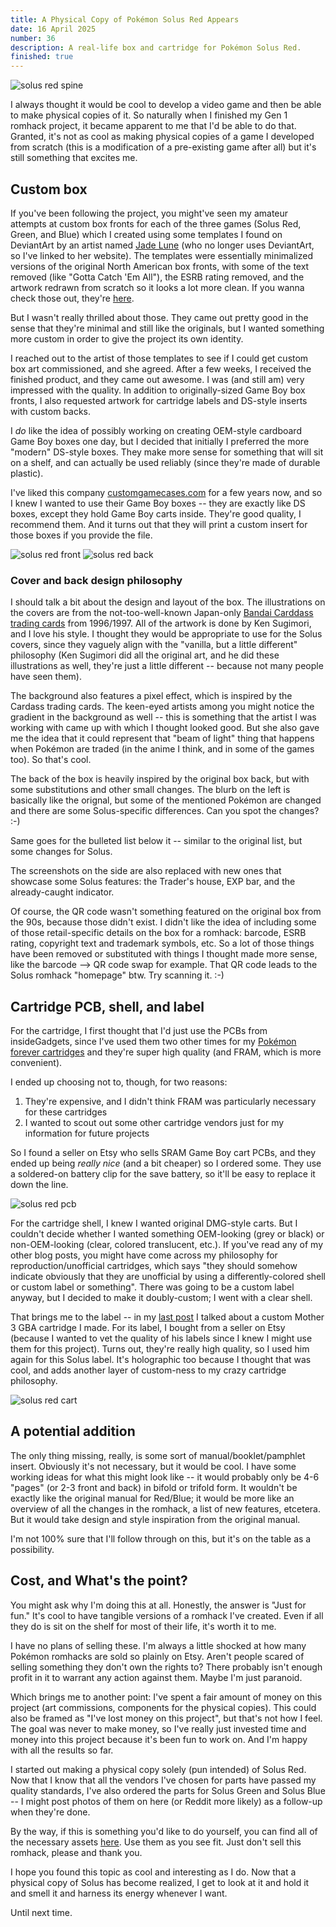 ```yaml
---
title: A Physical Copy of Pokémon Solus Red Appears
date: 16 April 2025
number: 36
description: A real-life box and cartridge for Pokémon Solus Red.
finished: true
---
```


![solus red spine](../assets/images/physical-solus/solus-red-spine.jpeg "solus red spine")

I always thought it would be cool to develop a video game and then be able to make physical copies of it. So naturally when I finished my Gen 1 romhack project, it became apparent to me that I'd be able to do that. Granted, it's not as cool as making physical copies of a game I developed from scratch (this is a modification of a pre-existing game after all) but it's still something that excites me.

## Custom box

If you've been following the project, you might've seen my amateur attempts at custom box fronts for each of the three games (Solus Red, Green, and Blue) which I created using some templates I found on DeviantArt by an artist named [Jade Lune](https://systemrift.com/) (who no longer uses DeviantArt, so I've linked to her website). The templates were essentially minimalized versions of the original North American box fronts, with some of the text removed (like "Gotta Catch 'Em All"), the ESRB rating removed, and the artwork redrawn from scratch so it looks a lot more clean. If you wanna check those out, they're [here](https://github.com/Dechrissen/poke-solus-rgb/tree/master/physical/old).

But I wasn't really thrilled about those. They came out pretty good in the sense that they're minimal and still like the originals, but I wanted something more custom in order to give the project its own identity.

I reached out to the artist of those templates to see if I could get custom box art commissioned, and she agreed. After a few weeks, I received the finished product, and they came out awesome. I was (and still am) very impressed with the quality. In addition to originally-sized Game Boy box fronts, I also requested artwork for cartridge labels and DS-style inserts with custom backs.

I _do_ like the idea of possibly working on creating OEM-style cardboard Game Boy boxes one day, but I decided that initially I preferred the more "modern" DS-style boxes. They make more sense for something that will sit on a shelf, and can actually be used reliably (since they're made of durable plastic).

I've liked this company [customgamecases.com](https://www.customgamecases.com/) for a few years now, and so I knew I wanted to use their Game Boy boxes -- they are exactly like DS boxes, except they hold Game Boy carts inside. They're good quality, I recommend them. And it turns out that they will print a custom insert for those boxes if you provide the file.

![solus red front](../assets/images/physical-solus/solus-red-front.jpeg "solus red front")
![solus red back](../assets/images/physical-solus/solus-red-back.jpeg "solus red back")

### Cover and back design philosophy

I should talk a bit about the design and layout of the box. The illustrations on the covers are from the not-too-well-known Japan-only [Bandai Carddass trading cards](https://m.bulbapedia.bulbagarden.net/wiki/Pocket_Monsters_Carddass_Trading_Cards) from 1996/1997. All of the artwork is done by Ken Sugimori, and I love his style. I thought they would be appropriate to use for the Solus covers, since they vaguely align with the "vanilla, but a little different" philosophy (Ken Sugimori did all the original art, and he did these illustrations as well, they're just a little different -- because not many people have seen them).

The background also features a pixel effect, which is inspired by the Cardass trading cards. The keen-eyed artists among you might notice the gradient in the background as well -- this is something that the artist I was working with came up with which I thought looked good. But she also gave me the idea that it could represent that "beam of light" thing that happens when Pokémon are traded (in the anime I think, and in some of the games too). So that's cool.

The back of the box is heavily inspired by the original box back, but with some substitutions and other small changes. The blurb on the left is basically like the orignal, but some of the mentioned Pokémon are changed and there are some Solus-specific differences. Can you spot the changes? :-)

Same goes for the bulleted list below it -- similar to the original list, but some changes for Solus. 

The screenshots on the side are also replaced with new ones that showcase some Solus features: the Trader's house, EXP bar, and the already-caught indicator.

Of course, the QR code wasn't something featured on the original box from the 90s, because those didn't exist. I didn't like the idea of including some of those retail-specific details on the box for a romhack: barcode, ESRB rating, copyright text and trademark symbols, etc. So a lot of those things have been removed or substituted with things I thought made more sense, like the barcode --> QR code swap for example. That QR code leads to the Solus romhack "homepage" btw. Try scanning it. :-)

## Cartridge PCB, shell, and label

For the cartridge, I first thought that I'd just use the PCBs from insideGadgets, since I've used them two other times for my [Pokémon forever cartridges](https://www.derekandersen.net/blog/pokemon-forever-cartridges) and they're super high quality (and FRAM, which is more convenient).

I ended up choosing not to, though, for two reasons:
1. They're expensive, and I didn't think FRAM was particularly necessary for these cartridges
2. I wanted to scout out some other cartridge vendors just for my information for future projects

So I found a seller on Etsy who sells SRAM Game Boy cart PCBs, and they ended up being _really nice_ (and a bit cheaper) so I ordered some. They use a soldered-on battery clip for the save battery, so it'll be easy to replace it down the line.

![solus red pcb](../assets/images/physical-solus/solus-red-pcb.jpeg "solus red pcb")

For the cartridge shell, I knew I wanted original DMG-style carts. But I couldn't decide whether I wanted something OEM-looking (grey or black) or non-OEM-looking (clear, colored translucent, etc.). If you've read any of my other blog posts, you might have come across my philosophy for reproduction/unofficial cartridges, which says "they should somehow indicate obviously that they are unofficial by using a differently-colored shell or custom label or something". There was going to be a custom label anyway, but I decided to make it doubly-custom; I went with a clear shell.

That brings me to the label -- in my [last post](https://www.derekandersen.net/blog/mother-3-cartridge) I talked about a custom Mother 3 GBA cartridge I made. For its label, I bought from a seller on Etsy (because I wanted to vet the quality of his labels since I knew I might use them for this project). Turns out, they're really high quality, so I used him again for this Solus label. It's holographic too because I thought that was cool, and adds another layer of custom-ness to my crazy cartridge philosophy.

![solus red cart](../assets/images/physical-solus/solus-red-cart.jpeg "solus red cart")

## A potential addition

The only thing missing, really, is some sort of manual/booklet/pamphlet insert. Obviously it's not necessary, but it would be cool. I have some working ideas for what this might look like -- it would probably only be 4-6 "pages" (or 2-3 front and back) in bifold or trifold form. It wouldn't be exactly like the original manual for Red/Blue; it would be more like an overview of all the changes in the romhack, a list of new features, etcetera. But it would take design and style inspiration from the original manual.

I'm not 100% sure that I'll follow through on this, but it's on the table as a possibility.

## Cost, and What's the point?

You might ask why I'm doing this at all. Honestly, the answer is "Just for fun." It's cool to have tangible versions of a romhack I've created. Even if all they do is sit on the shelf for most of their life, it's worth it to me.

I have no plans of selling these. I'm always a little shocked at how many Pokémon romhacks are sold so plainly on Etsy. Aren't people scared of selling something they don't own the rights to? There probably isn't enough profit in it to warrant any action against them. Maybe I'm just paranoid.

Which brings me to another point: I've spent a fair amount of money on this project (art commissions, components for the physical copies). This could also be framed as "I've lost money on this project", but that's not how I feel. The goal was never to make money, so I've really just invested time and money into this project because it's been fun to work on. And I'm happy with all the results so far.

I started out making a physical copy solely (pun intended) of Solus Red. Now that I know that all the vendors I've chosen for parts have passed my quality standards, I've also ordered the parts for Solus Green and Solus Blue -- I might post photos of them on here (or Reddit more likely) as a follow-up when they're done.

By the way, if this is something you'd like to do yourself, you can find all of the necessary assets [here](https://github.com/Dechrissen/poke-solus-rgb/blob/master/physical). Use them as you see fit. Just don't sell this romhack, please and thank you.

I hope you found this topic as cool and interesting as I do. Now that a physical copy of Solus has become realized, I get to look at it and hold it and smell it and harness its energy whenever I want.

Until next time.